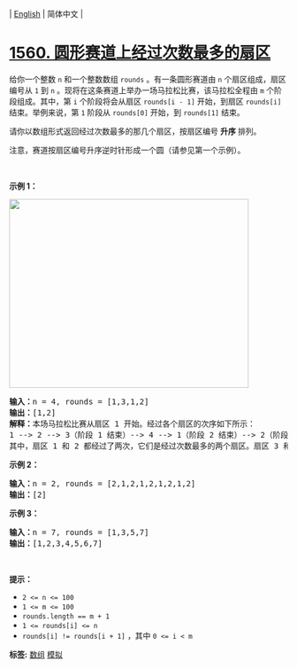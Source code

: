 | [English](README_EN.md) | 简体中文 |

# [1560. 圆形赛道上经过次数最多的扇区](https://leetcode.cn/problems/most-visited-sector-in-a-circular-track)
<p>给你一个整数 <code>n</code> 和一个整数数组 <code>rounds</code> 。有一条圆形赛道由 <code>n</code> 个扇区组成，扇区编号从 <code>1</code> 到 <code>n</code> 。现将在这条赛道上举办一场马拉松比赛，该马拉松全程由 <code>m</code> 个阶段组成。其中，第 <code>i</code> 个阶段将会从扇区 <code>rounds[i - 1]</code> 开始，到扇区 <code>rounds[i]</code> 结束。举例来说，第 <code>1</code> 阶段从&nbsp;<code>rounds[0]</code>&nbsp;开始，到&nbsp;<code>rounds[1]</code>&nbsp;结束。</p>

<p>请你以数组形式返回经过次数最多的那几个扇区，按扇区编号 <strong>升序</strong> 排列。</p>

<p>注意，赛道按扇区编号升序逆时针形成一个圆（请参见第一个示例）。</p>

<p>&nbsp;</p>

<p><strong>示例 1：</strong></p>

<p><img alt="" src="https://assets.leetcode-cn.com/aliyun-lc-upload/uploads/2020/08/22/3rd45e.jpg" style="height: 341px; width: 433px;"></p>

<pre><strong>输入：</strong>n = 4, rounds = [1,3,1,2]
<strong>输出：</strong>[1,2]
<strong>解释：</strong>本场马拉松比赛从扇区 1 开始。经过各个扇区的次序如下所示：
1 --&gt; 2 --&gt; 3（阶段 1 结束）--&gt; 4 --&gt; 1（阶段 2 结束）--&gt; 2（阶段 3 结束，即本场马拉松结束）
其中，扇区 1 和 2 都经过了两次，它们是经过次数最多的两个扇区。扇区 3 和 4 都只经过了一次。</pre>

<p><strong>示例 2：</strong></p>

<pre><strong>输入：</strong>n = 2, rounds = [2,1,2,1,2,1,2,1,2]
<strong>输出：</strong>[2]
</pre>

<p><strong>示例 3：</strong></p>

<pre><strong>输入：</strong>n = 7, rounds = [1,3,5,7]
<strong>输出：</strong>[1,2,3,4,5,6,7]
</pre>

<p>&nbsp;</p>

<p><strong>提示：</strong></p>

<ul>
	<li><code>2 &lt;= n &lt;= 100</code></li>
	<li><code>1 &lt;= m &lt;= 100</code></li>
	<li><code>rounds.length == m + 1</code></li>
	<li><code>1 &lt;= rounds[i] &lt;= n</code></li>
	<li><code>rounds[i] != rounds[i + 1]</code> ，其中 <code>0 &lt;= i &lt; m</code></li>
</ul>

**标签:**  [数组](https://leetcode.cn/tag/array) [模拟](https://leetcode.cn/tag/simulation) 